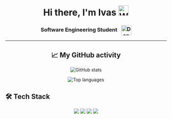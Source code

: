 <h1 align="center">
  Hi there, I'm Ivas
  <img src="https://github.com/blackcater/blackcater/raw/main/images/Hi.gif" height="32" alt="Waving Hand" />
</h1>

<h3 align="center">
  Software Engineering Student
 <img src="https://media.giphy.com/media/3oriO0OEd9QIDdllqo/giphy.gif" width="32" alt="Dancing Cat" style="vertical-align:middle; margin-left:8px;" />
</h3>

---

<h2 align="center">📈 My GitHub activity</h2>

<p align="center">
  <img src="https://github-readme-stats.vercel.app/api?username=ivasx&show_icons=true&theme=radical" alt="GitHub stats" />
</p>

<p align="center">
  <img src="https://github-readme-stats.vercel.app/api/top-langs/?username=ivasx&layout=compact&theme=radical" alt="Top languages" />
</p>

## 🛠️ Tech Stack

<p align="center">
  <img src="https://img.shields.io/badge/-Python-333333?style=for-the-badge&logo=python&logoColor=yellow" />
  <img src="https://img.shields.io/badge/-OOP-333333?style=for-the-badge&logo=code&logoColor=white" />
  <img src="https://img.shields.io/badge/-Jinja-333333?style=for-the-badge&logo=jinja&logoColor=white" />
  <img src="https://img.shields.io/badge/-SQLite-333333?style=for-the-badge&logo=sqlite&logoColor=white" />
</p>